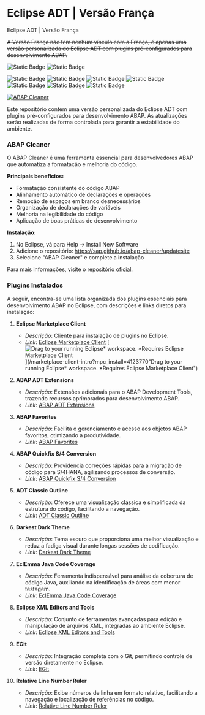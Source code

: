 # Eclipse ADT | Versão França
Eclipse ADT | Versão França

~~A Versão França não tem nenhum vínculo com a França, é apenas uma versão personalizada do Eclipse ADT com plugins pré-configurados para desenvolvimento ABAP.~~

![Static Badge](https://img.shields.io/badge/eclipse-4.35.0-2C2255?logo=eclipse&logoColor=white)
![Static Badge](https://img.shields.io/badge/eclipse%20adt-4.35.0-2C2255?logo=eclipse&logoColor=white)

![Static Badge](https://img.shields.io/badge/development-abap-blue)
![Static Badge](https://img.shields.io/badge/SAP-0FAAFF?logo=sap&logoColor=white)
![Static Badge](https://img.shields.io/badge/ABAP-0FAAFF?logo=sap&logoColor=white)
![Static Badge](https://img.shields.io/badge/Eclipse_ADT-2C2255?logo=eclipse&logoColor=white)
![Static Badge](https://img.shields.io/badge/BTP-0FAAFF?logo=sap&logoColor=white)
![Static Badge](https://img.shields.io/badge/Cloud-0089D6?logo=sap&logoColor=white)
![Static Badge](https://img.shields.io/badge/SAP_DevOps-FF4081?logo=sap&logoColor=white)
<!-- ![GitHub commit activity](https://img.shields.io/github/commit-activity/t/edmilson-nascimento/eclipse-franca) -->
<!-- ![GitHub commit activity (branch)](https://img.shields.io/github/commit-activity/t/edmilson-nascimento/Eclipse-Franca) -->

[![ABAP Cleaner](https://img.shields.io/github/stars/SAP/abap-cleaner?label=ABAP%20Cleaner&style=social)](https://github.com/SAP/abap-cleaner)

Este repositório contém uma versão personalizada do Eclipse ADT com plugins pré-configurados para desenvolvimento ABAP. As atualizações serão realizadas de forma controlada para garantir a estabilidade do ambiente.

### ABAP Cleaner

O ABAP Cleaner é uma ferramenta essencial para desenvolvedores ABAP que automatiza a formatação e melhoria do código. 

**Principais benefícios:**
- Formatação consistente do código ABAP
- Alinhamento automático de declarações e operações
- Remoção de espaços em branco desnecessários
- Organização de declarações de variáveis
- Melhoria na legibilidade do código
- Aplicação de boas práticas de desenvolvimento

**Instalação:**
1. No Eclipse, vá para Help → Install New Software
2. Adicione o repositório: https://sap.github.io/abap-cleaner/updatesite
3. Selecione "ABAP Cleaner" e complete a instalação

Para mais informações, visite o [repositório oficial](https://github.com/SAP/abap-cleaner).

### Plugins Instalados

A seguir, encontra-se uma lista organizada dos plugins essenciais para desenvolvimento ABAP no Eclipse, com descrições e links diretos para instalação:

1. **Eclipse Marketplace Client**  
   - *Descrição*: Cliente para instalação de plugins no Eclipse.  
   - *Link*: [Eclipse Marketplace Client](https://marketplace.eclipse.org/content/eclipse-marketplace-client#external-install-button)
   [![Drag to your running Eclipse* workspace. *Requires Eclipse Marketplace Client](https://marketplace.eclipse.org/modules/custom/eclipsefdn/eclipsefdn_marketplace/images/btn-install.svg)](/marketplace-client-intro?mpc_install=4123770"Drag to your running Eclipse* workspace. *Requires Eclipse Marketplace Client")


2. **ABAP ADT Extensions**  
   - *Descrição*: Extensões adicionais para o ABAP Development Tools, trazendo recursos aprimorados para desenvolvimento ABAP.  
   - *Link*: [ABAP ADT Extensions](https://marketplace.eclipse.org/content/abap-adt-extensions#external-install-button)

3. **ABAP Favorites**  
   - *Descrição*: Facilita o gerenciamento e acesso aos objetos ABAP favoritos, otimizando a produtividade.  
   - *Link*: [ABAP Favorites](https://marketplace.eclipse.org/content/abap-favorites#external-install-button)

4. **ABAP Quickfix S/4 Conversion**  
   - *Descrição*: Providencia correções rápidas para a migração de código para S/4HANA, agilizando processos de conversão.  
   - *Link*: [ABAP Quickfix S/4 Conversion](https://marketplace.eclipse.org/content/abap-quick-fix/help)

5. **ADT Classic Outline**  
   - *Descrição*: Oferece uma visualização clássica e simplificada da estrutura do código, facilitando a navegação.  
   - *Link*: [ADT Classic Outline](https://marketplace.eclipse.org/content/adt-classic-outline#external-install-button)

6. **Darkest Dark Theme**  
   - *Descrição*: Tema escuro que proporciona uma melhor visualização e reduz a fadiga visual durante longas sessões de codificação.  
   - *Link*: [Darkest Dark Theme](https://marketplace.eclipse.org/content/darkest-dark-theme-devstyle#external-install-button)

7. **EclEmma Java Code Coverage**  
   - *Descrição*: Ferramenta indispensável para análise da cobertura de código Java, auxiliando na identificação de áreas com menor testagem.  
   - *Link*: [EclEmma Java Code Coverage](https://marketplace.eclipse.org/content/eclemma-java-code-coverage#external-install-button)

8. **Eclipse XML Editors and Tools**  
   - *Descrição*: Conjunto de ferramentas avançadas para edição e manipulação de arquivos XML, integradas ao ambiente Eclipse.  
   - *Link*: [Eclipse XML Editors and Tools](https://marketplace.eclipse.org/content/eclipse-xml-editors-and-tools#external-install-button)

9. **EGit**  
   - *Descrição*: Integração completa com o Git, permitindo controle de versão diretamente no Eclipse.  
   - *Link*: [EGit](https://marketplace.eclipse.org/content/egit-git-integration-eclipse#external-install-button)

10. **Relative Line Number Ruler**  
    - *Descrição*: Exibe números de linha em formato relativo, facilitando a navegação e localização de referências no código.  
    - *Link*: [Relative Line Number Ruler](https://marketplace.eclipse.org/content/relative-line-number-ruler#external-install-button)